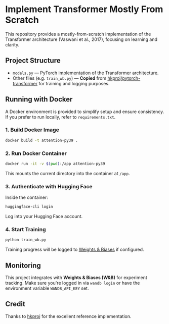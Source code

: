 # Implement Transformer Mostly From Scratch

This repository provides a mostly-from-scratch implementation of the Transformer architecture (Vaswani et al., 2017), focusing on learning and clarity.

## Project Structure

- `models.py` — PyTorch implementation of the Transformer architecture.
- Other files (e.g. `train_wb.py`) — **Copied** from [hkproj/pytorch-transformer](https://github.com/hkproj/pytorch-transformer) for training and logging purposes.

## Running with Docker

A Docker environment is provided to simplify setup and ensure consistency. If you prefer to run locally, refer to `requirements.txt`.

### 1. Build Docker Image

```bash
docker build -t attention-py39 .
```

### 2. Run Docker Container

```bash
docker run -it -v $(pwd):/app attention-py39
```

This mounts the current directory into the container at `/app`.

### 3. Authenticate with Hugging Face

Inside the container:

```bash
huggingface-cli login
```

Log into your Hugging Face account.

### 4. Start Training

```bash
python train_wb.py
```

Training progress will be logged to [Weights & Biases](https://wandb.ai) if configured.

## Monitoring

This project integrates with **Weights & Biases (W&B)** for experiment tracking. Make sure you're logged in via `wandb login` or have the environment variable `WANDB_API_KEY` set.

## Credit

Thanks to [hkproj](https://github.com/hkproj/pytorch-transformer) for the excellent reference implementation.
